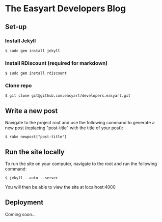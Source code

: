 # The Easyart Developers Blog

## Set-up

### Install Jekyll

    $ sudo gem install jekyll

### Install RDiscount (required for markdown)

    $ sudo gem install rdiscount

### Clone repo

    $ git clone git@github.com:easyart/developers.easyart.git

## Write a new post

Navigate to the project root and use the following command to generate a new post (replacing "post-title" with the title of your post):

    $ rake newpost["post-title"]

## Run the site locally

To run the site on your computer, navigate to the root and run the following command:

    $ jekyll --auto --server

You will then be able to view the site at localhost:4000

## Deployment

Coming soon&hellip;